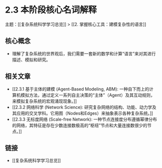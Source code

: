 # 2.3 本阶段核心名词解释

主题：[[复杂系统科学学习总览]] > [[2. 掌握核心工具：建模复杂性的语言]]

## 核心概念

- 理解了复杂系统的世界观后，我们需要一套新的数学和计算“语言”来对其进行描述、模拟和研究。

## 相关文章

- [[2.3.1 基于主体的建模 (Agent-Based Modeling, ABM): 一种自下而上的计算机模拟方法，通过定义一系列自主决策的“主体”（Agent）及其互动规则，来模拟复杂系统的宏观涌现现象。]]
- [[2.3.2 网络科学 (Network Science): 研究复杂网络的结构、功能、动力学及其应用的交叉学科。它用图（Nodes和Edges）来抽象表示各种复杂系统。]]
- [[2.3.3 无标度网络 (Scale-free Network): 一种节点连接度分布遵循幂律分布的网络，其特征是存在少数连接数极高的“枢纽”节点和大量连接数很少的节点。]]

## 链接

- [[复杂系统科学学习总览]]
